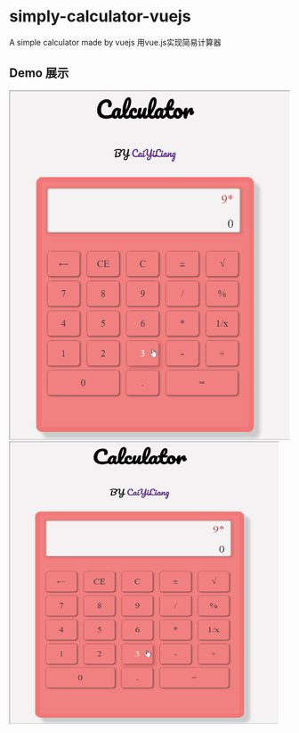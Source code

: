# simply-calculator-vuejs
A simple calculator made by vuejs  用vue.js实现简易计算器

## Demo  展示
![calculator.vuejs-demo](calculator_vuejs.gif "calculator.vuejs-demo")
<img src="calculator_vuejs.gif" alt="calculator.vuejs-demo" width="484px" height="506px">

